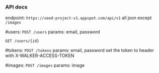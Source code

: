 ### API docs

endpoint: `https://seed-project-v1.appspot.com/api/v1`
all json except `/images`

#users:
`POST /users`
params:  email, password

`GET /users/{id}`

#tokens:
`POST /tokens`
params: email, password
set the token to header with X-WALKER-ACCESS-TOKEN

#images:
`POST /images`
params: image
